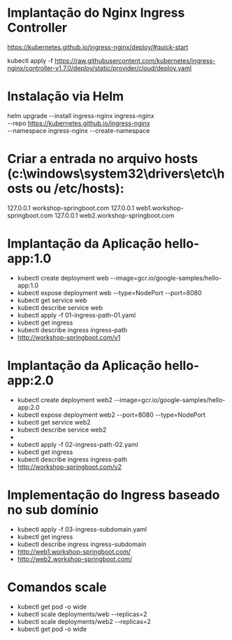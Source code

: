 # Implantação do Nginx Ingress Controller
https://kubernetes.github.io/ingress-nginx/deploy/#quick-start

kubectl apply -f https://raw.githubusercontent.com/kubernetes/ingress-nginx/controller-v1.7.0/deploy/static/provider/cloud/deploy.yaml

# Instalação via Helm
helm upgrade --install ingress-nginx ingress-nginx \
  --repo https://kubernetes.github.io/ingress-nginx \
  --namespace ingress-nginx --create-namespace

# Criar a entrada no arquivo hosts (c:\windows\system32\drivers\etc\hosts ou /etc/hosts):
127.0.0.1     workshop-springboot.com
127.0.0.1     web1.workshop-springboot.com
127.0.0.1     web2.workshop-springboot.com

# Implantação da Aplicação hello-app:1.0
- kubectl create deployment web --image=gcr.io/google-samples/hello-app:1.0
- kubectl expose deployment web --type=NodePort --port=8080
- kubectl get service web
- kubectl describe service web
- kubectl apply -f 01-ingress-path-01.yaml
- kubectl get ingress
- kubectl describe ingress ingress-path
- http://workshop-springboot.com/v1 

# Implantação da Aplicação hello-app:2.0
- kubectl create deployment web2 --image=gcr.io/google-samples/hello-app:2.0
- kubectl expose deployment web2 --port=8080 --type=NodePort
- kubectl get service web2
- kubectl describe service web2
- 
- kubectl apply -f 02-ingress-path-02.yaml
- kubectl get ingress
- kubectl describe ingress ingress-path
- http://workshop-springboot.com/v2

# Implementação do Ingress baseado no sub domínio
- kubectl apply -f 03-ingress-subdomain.yaml
- kubectl get ingress
- kubectl describe ingress ingress-subdomain
- http://web1.workshop-springboot.com/
- http://web2.workshop-springboot.com/

# Comandos scale
- kubectl get pod -o wide
- kubectl scale deployments/web --replicas=2
- kubectl scale deployments/web2 --replicas=2
- kubectl get pod -o wide
